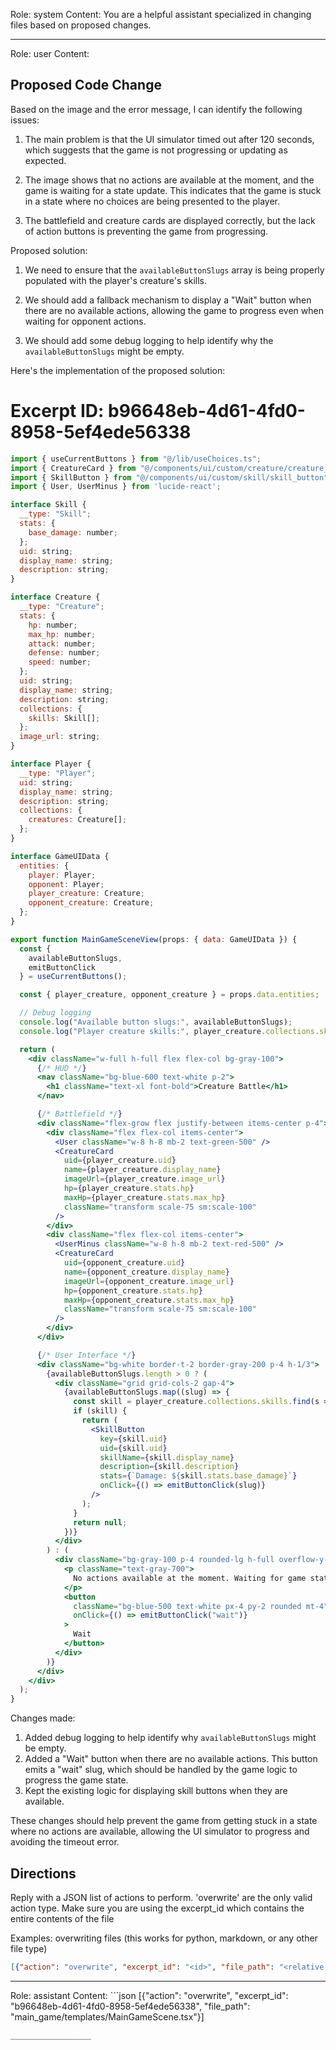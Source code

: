 Role: system
Content: You are a helpful assistant specialized in changing files based on proposed changes.
__________________
Role: user
Content: 
## Proposed Code Change
Based on the image and the error message, I can identify the following issues:

1. The main problem is that the UI simulator timed out after 120 seconds, which suggests that the game is not progressing or updating as expected.

2. The image shows that no actions are available at the moment, and the game is waiting for a state update. This indicates that the game is stuck in a state where no choices are being presented to the player.

3. The battlefield and creature cards are displayed correctly, but the lack of action buttons is preventing the game from progressing.

Proposed solution:

1. We need to ensure that the `availableButtonSlugs` array is being properly populated with the player's creature's skills.

2. We should add a fallback mechanism to display a "Wait" button when there are no available actions, allowing the game to progress even when waiting for opponent actions.

3. We should add some debug logging to help identify why the `availableButtonSlugs` might be empty.

Here's the implementation of the proposed solution:

# Excerpt ID: b96648eb-4d61-4fd0-8958-5ef4ede56338
```jsx main_game/templates/MainGameScene.tsx
import { useCurrentButtons } from "@/lib/useChoices.ts";
import { CreatureCard } from "@/components/ui/custom/creature/creature_card";
import { SkillButton } from "@/components/ui/custom/skill/skill_button";
import { User, UserMinus } from 'lucide-react';

interface Skill {
  __type: "Skill";
  stats: {
    base_damage: number;
  };
  uid: string;
  display_name: string;
  description: string;
}

interface Creature {
  __type: "Creature";
  stats: {
    hp: number;
    max_hp: number;
    attack: number;
    defense: number;
    speed: number;
  };
  uid: string;
  display_name: string;
  description: string;
  collections: {
    skills: Skill[];
  };
  image_url: string;
}

interface Player {
  __type: "Player";
  uid: string;
  display_name: string;
  description: string;
  collections: {
    creatures: Creature[];
  };
}

interface GameUIData {
  entities: {
    player: Player;
    opponent: Player;
    player_creature: Creature;
    opponent_creature: Creature;
  };
}

export function MainGameSceneView(props: { data: GameUIData }) {
  const {
    availableButtonSlugs,
    emitButtonClick
  } = useCurrentButtons();

  const { player_creature, opponent_creature } = props.data.entities;

  // Debug logging
  console.log("Available button slugs:", availableButtonSlugs);
  console.log("Player creature skills:", player_creature.collections.skills);

  return (
    <div className="w-full h-full flex flex-col bg-gray-100">
      {/* HUD */}
      <nav className="bg-blue-600 text-white p-2">
        <h1 className="text-xl font-bold">Creature Battle</h1>
      </nav>

      {/* Battlefield */}
      <div className="flex-grow flex justify-between items-center p-4">
        <div className="flex flex-col items-center">
          <User className="w-8 h-8 mb-2 text-green-500" />
          <CreatureCard
            uid={player_creature.uid}
            name={player_creature.display_name}
            imageUrl={player_creature.image_url}
            hp={player_creature.stats.hp}
            maxHp={player_creature.stats.max_hp}
            className="transform scale-75 sm:scale-100"
          />
        </div>
        <div className="flex flex-col items-center">
          <UserMinus className="w-8 h-8 mb-2 text-red-500" />
          <CreatureCard
            uid={opponent_creature.uid}
            name={opponent_creature.display_name}
            imageUrl={opponent_creature.image_url}
            hp={opponent_creature.stats.hp}
            maxHp={opponent_creature.stats.max_hp}
            className="transform scale-75 sm:scale-100"
          />
        </div>
      </div>

      {/* User Interface */}
      <div className="bg-white border-t-2 border-gray-200 p-4 h-1/3">
        {availableButtonSlugs.length > 0 ? (
          <div className="grid grid-cols-2 gap-4">
            {availableButtonSlugs.map((slug) => {
              const skill = player_creature.collections.skills.find(s => s.uid === slug);
              if (skill) {
                return (
                  <SkillButton
                    key={skill.uid}
                    uid={skill.uid}
                    skillName={skill.display_name}
                    description={skill.description}
                    stats={`Damage: ${skill.stats.base_damage}`}
                    onClick={() => emitButtonClick(slug)}
                  />
                );
              }
              return null;
            })}
          </div>
        ) : (
          <div className="bg-gray-100 p-4 rounded-lg h-full overflow-y-auto flex flex-col justify-between">
            <p className="text-gray-700">
              No actions available at the moment. Waiting for game state update...
            </p>
            <button
              className="bg-blue-500 text-white px-4 py-2 rounded mt-4"
              onClick={() => emitButtonClick("wait")}
            >
              Wait
            </button>
          </div>
        )}
      </div>
    </div>
  );
}
```

Changes made:

1. Added debug logging to help identify why `availableButtonSlugs` might be empty.
2. Added a "Wait" button when there are no available actions. This button emits a "wait" slug, which should be handled by the game logic to progress the game state.
3. Kept the existing logic for displaying skill buttons when they are available.

These changes should help prevent the game from getting stuck in a state where no actions are available, allowing the UI simulator to progress and avoiding the timeout error.

## Directions
Reply with a JSON list of actions to perform. 'overwrite' are the only valid action type. 
Make sure you are using the excerpt_id which contains the entire contents of the file

Examples:
overwriting files (this works for python, markdown, or any other file type)
```json output_example1
[{"action": "overwrite", "excerpt_id": "<id>", "file_path": "<relative file path>"}]
```

__________________
Role: assistant
Content: ```json
[{"action": "overwrite", "excerpt_id": "b96648eb-4d61-4fd0-8958-5ef4ede56338", "file_path": "main_game/templates/MainGameScene.tsx"}]
```
__________________
